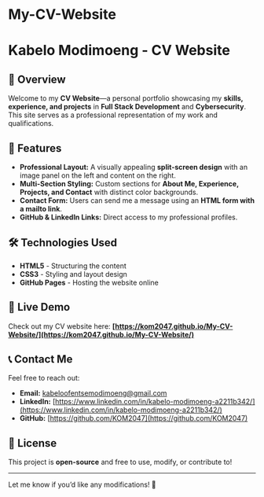 # My-CV-Website
# Kabelo Modimoeng - CV Website

## 📌 Overview
Welcome to my **CV Website**—a personal portfolio showcasing my **skills, experience, and projects** in **Full Stack Development** and **Cybersecurity**. This site serves as a professional representation of my work and qualifications.

## 🚀 Features
- **Professional Layout:** A visually appealing **split-screen design** with an image panel on the left and content on the right.
- **Multi-Section Styling:** Custom sections for **About Me, Experience, Projects, and Contact** with distinct color backgrounds.
- **Contact Form:** Users can send me a message using an **HTML form with a mailto link**.
- **GitHub & LinkedIn Links:** Direct access to my professional profiles.

## 🛠️ Technologies Used
- **HTML5** - Structuring the content
- **CSS3** - Styling and layout design
- **GitHub Pages** - Hosting the website online

## 🔗 Live Demo
Check out my CV website here: **[https://kom2047.github.io/My-CV-Website/](https://kom2047.github.io/My-CV-Website/)**

## 📞 Contact Me
Feel free to reach out:
- **Email:** kabeloofentsemodimoeng@gmail.com
- **LinkedIn:** [https://www.linkedin.com/in/kabelo-modimoeng-a2211b342/](https://www.linkedin.com/in/kabelo-modimoeng-a2211b342/)
- **GitHub:** [https://github.com/KOM2047](https://github.com/KOM2047)

## 📄 License
This project is **open-source** and free to use, modify, or contribute to!

---

Let me know if you’d like any modifications! 🚀
